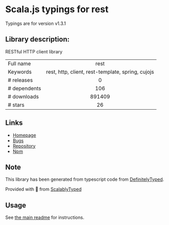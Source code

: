 
# Scala.js typings for rest

Typings are for version v1.3.1

## Library description:
RESTful HTTP client library

|                    |                 |
| ------------------ | :-------------: |
| Full name          | rest |
| Keywords           | rest, http, client, rest-template, spring, cujojs |
| # releases         | 0 |
| # dependents       | 106 |
| # downloads        | 891409 |
| # stars            | 26 |

## Links
- [Homepage](https://github.com/cujojs/rest#readme)
- [Bugs](https://github.com/cujojs/rest/issues)
- [Repository](https://github.com/cujojs/rest)
- [Npm](https://www.npmjs.com/package/rest)
    


## Note
This library has been generated from typescript code from [DefinitelyTyped](https://definitelytyped.org).

Provided with :purple_heart: from [ScalablyTyped](https://github.com/oyvindberg/ScalablyTyped)

## Usage
See [the main readme](../../readme.md) for instructions.


